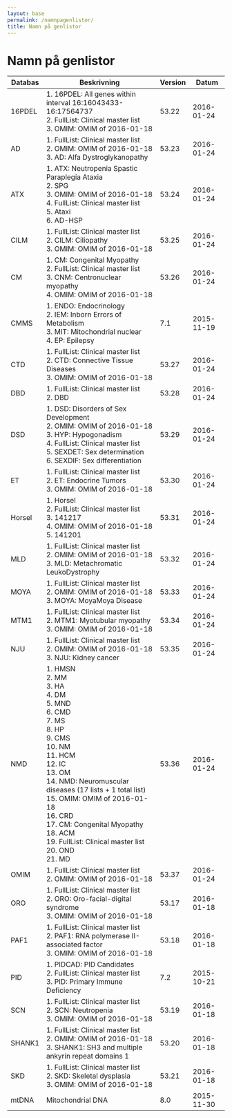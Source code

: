```yaml
---
layout: base
permalink: /namnpagenlistor/
title: Namn på genlistor
---
```


# Namn på genlistor

|Databas|Beskrivning|Version|Datum|
|---|---|---|---|
|16PDEL|1. 16PDEL: All genes within interval 16:16043433-16:17564737<br />2. FullList: Clinical master list<br />3. OMIM: OMIM of 2016-01-18<br />|53.22|2016-01-24|
|AD|1. FullList: Clinical master list<br />2. OMIM: OMIM of 2016-01-18<br />3. AD: Alfa Dystroglykanopathy<br />|53.23|2016-01-24|
|ATX|1. ATX: Neutropenia Spastic Paraplegia Ataxia<br />2. SPG<br />3. OMIM: OMIM of 2016-01-18<br />4. FullList: Clinical master list<br />5. Ataxi<br />6. AD-HSP<br />|53.24|2016-01-24|
|CILM|1. FullList: Clinical master list<br />2. CILM: Ciliopathy<br />3. OMIM: OMIM of 2016-01-18<br />|53.25|2016-01-24|
|CM|1. CM: Congenital Myopathy<br />2. FullList: Clinical master list<br />3. CNM: Centronuclear myopathy<br />4. OMIM: OMIM of 2016-01-18<br />|53.26|2016-01-24|
|CMMS|1. ENDO: Endocrinology<br />2. IEM: Inborn Errors of Metabolism<br />3. MIT: Mitochondrial nuclear<br />4. EP: Epilepsy<br />|7.1|2015-11-19|
|CTD|1. FullList: Clinical master list<br />2. CTD: Connective Tissue Diseases<br />3. OMIM: OMIM of 2016-01-18<br />|53.27|2016-01-24|
|DBD|1. FullList: Clinical master list<br />2. DBD<br />|53.28|2016-01-24|
|DSD|1. DSD: Disorders of Sex Development<br />2. OMIM: OMIM of 2016-01-18<br />3. HYP: Hypogonadism<br />4. FullList: Clinical master list<br />5. SEXDET: Sex determination<br />6. SEXDIF: Sex differentiation<br />|53.29|2016-01-24|
|ET|1. FullList: Clinical master list<br />2. ET: Endocrine Tumors<br />3. OMIM: OMIM of 2016-01-18<br />|53.30|2016-01-24|
|Horsel|1. Horsel<br />2. FullList: Clinical master list<br />3. 141217<br />4. OMIM: OMIM of 2016-01-18<br />5. 141201<br />|53.31|2016-01-24|
|MLD|1. FullList: Clinical master list<br />2. OMIM: OMIM of 2016-01-18<br />3. MLD: Metachromatic LeukoDystrophy<br />|53.32|2016-01-24|
|MOYA|1. FullList: Clinical master list<br />2. OMIM: OMIM of 2016-01-18<br />3. MOYA: MoyaMoya Disease<br />|53.33|2016-01-24|
|MTM1|1. FullList: Clinical master list<br />2. MTM1: Myotubular myopathy<br />3. OMIM: OMIM of 2016-01-18<br />|53.34|2016-01-24|
|NJU|1. FullList: Clinical master list<br />2. OMIM: OMIM of 2016-01-18<br />3. NJU: Kidney cancer<br />|53.35|2016-01-24|
|NMD|1. HMSN<br />2. MM<br />3. HA<br />4. DM<br />5. MND<br />6. CMD<br />7. MS<br />8. HP<br />9. CMS<br />10. NM<br />11. HCM<br />12. IC<br />13. OM<br />14. NMD: Neuromuscular diseases (17 lists + 1 total list)<br />15. OMIM: OMIM of 2016-01-18<br />16. CRD<br />17. CM: Congenital Myopathy<br />18. ACM<br />19. FullList: Clinical master list<br />20. OND<br />21. MD<br />|53.36|2016-01-24|
|OMIM|1. FullList: Clinical master list<br />2. OMIM: OMIM of 2016-01-18<br />|53.37|2016-01-24|
|ORO|1. FullList: Clinical master list<br />2. ORO: Oro-facial-digital syndrome<br />3. OMIM: OMIM of 2016-01-18<br />|53.17|2016-01-18|
|PAF1|1. FullList: Clinical master list<br />2. PAF1: RNA polymerase II-associated factor<br />3. OMIM: OMIM of 2016-01-18<br />|53.18|2016-01-18|
|PID|1. PIDCAD: PID Candidates<br />2. FullList: Clinical master list<br />3. PID: Primary Immune Deficiency<br />|7.2|2015-10-21|
|SCN|1. FullList: Clinical master list<br />2. SCN: Neutropenia<br />3. OMIM: OMIM of 2016-01-18<br />|53.19|2016-01-18|
|SHANK1|1. FullList: Clinical master list<br />2. OMIM: OMIM of 2016-01-18<br />3. SHANK1: SH3 and multiple ankyrin repeat domains 1<br />|53.20|2016-01-18|
|SKD|1. FullList: Clinical master list<br />2. SKD: Skeletal dysplasia<br />3. OMIM: OMIM of 2016-01-18<br />|53.21|2016-01-18|
|mtDNA|Mitochondrial DNA|8.0|2015-11-30|
